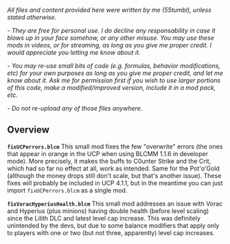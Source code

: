 *All files and content provided here were written by me (55tumbl), unless stated otherwise.*

*- They are free for personal use. I do decline any responsability in case it blows up in your face somehow, or any other misuse.
You may use these mods in videos, or for streaming, as long as you give me proper credit. I would appreciate you letting me know about it.*

*- You may re-use small bits of code (e.g. formulas, behavior modifications, etc) for your own purposes as long as you give me proper credit, and let me know about it.
Ask me for permission first if you wish to use larger portions of this code, make a modified/improved version, include it in a mod pack, etc.*

*- Do not re-upload any of those files anywhere.*

## Overview

**`fixUCPerrors.blcm`**
This small mod fixes the few "overwrite" errors (the ones that appear in orange in the UCP when using BLCMM 1.1.6 in developer mode). 
More precisely, it makes the buffs to C0unter Strike and the Crit, which had so far no effect at all, work as intended.
Same for the Pot'o'Gold (although the money drops still don't scale, but that's another issue).
These fixes will probably be included in UCP 4.1.1, but in the meantime you can just import `fixUCPerrors.blcm` as a single mod.

**`fixVoracHyperiusHealth.blcm`**
This small mod addresses an issue with Vorac and Hyperius (plus minions) having double health (before level scaling) since the Lilith DLC and latest level cap increase. This was definitely unintended by the devs, but due to some balance modifiers that apply only to players with one or two (but not three, apparently) level cap increases.

